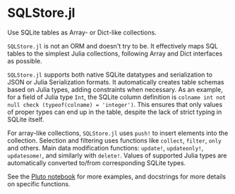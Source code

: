 # SQLStore.jl

Use SQLite tables as Array- or Dict-like collections.

`SQLStore.jl` is not an ORM and doesn't try to be. It effectively maps SQL tables to the simplest Julia collections, following Array and Dict interfaces as possible.

`SQLStore.jl` supports both native SQLite datatypes and serialization to JSON or Julia Serialization formats. It automatically creates table schemas based on Julia types, adding constraints when necessary. As an example, for a field of Julia type `Int`, the SQLite column definition is `colname int not null check (typeof(colname) = 'integer')`. This ensures that only values of proper types can end up in the table, despite the lack of strict typing in SQLite itself.

For array-like collections, `SQLStore.jl` uses `push!` to insert elements into the collection. Selection and filtering uses functions like `collect`, `filter`, `only` and others. Main data modification functions: `update!`, `updateonly!`, `updatesome!`, and similarly with `delete!`. Values of supported Julia types are automatically converted to/from corresponding SQLite types.

See the [Pluto notebook]() for more examples, and docstrings for more details on specific functions.

